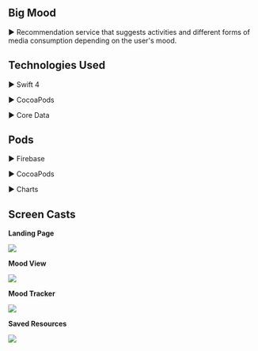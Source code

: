 ## Big Mood

▶ Recommendation service that suggests activities and different forms of media consumption depending on the user's mood. 
## Technologies Used

▶ Swift 4

▶ CocoaPods

▶ Core Data

## Pods

▶ Firebase

▶ CocoaPods

▶ Charts


## Screen Casts

**Landing Page**

![](https://lh3.googleusercontent.com/g6CD1x8ItpF8jaVeLH6HznN5GhRsdl-2FLZezt22CR8sOpNZxkN9Z4wvZNG4uc5bD3Qp63of0h15)

**Mood View**

![](https://lh3.googleusercontent.com/F8PglFuDULw6_C15ubftqjJRsyPTNJzZbYZISAlinMQKTqCPHVZPm8ueZxOpvzCimXd3vkrTaq5y)

**Mood Tracker**

![](https://lh3.googleusercontent.com/9JToWzXGWnSUsRg72ammmQYkRrv7JTWNsZblqu1LPJLYpxvurq494zzhiuvkKCXiruzowNcXqHZ1)

**Saved Resources**

![](https://lh3.googleusercontent.com/_ic6I2Bj8-b5gbmbvOUyB1yXDroM7ivdPOImSigA5es-0YpTCDDXMvnBsIBKhhKKIYnY3fPrnSBo)
